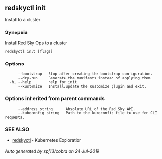 ## redskyctl init

Install to a cluster

### Synopsis

Install Red Sky Ops to a cluster

```
redskyctl init [flags]
```

### Options

```
      --bootstrap   Stop after creating the bootstrap configuration.
      --dry-run     Generate the manifests instead of applying them.
  -h, --help        help for init
      --kustomize   Install/update the Kustomize plugin and exit.
```

### Options inherited from parent commands

```
      --address string      Absolute URL of the Red Sky API.
      --kubeconfig string   Path to the kubeconfig file to use for CLI requests.
```

### SEE ALSO

* [redskyctl](redskyctl.md)	 - Kubernetes Exploration

###### Auto generated by spf13/cobra on 24-Jul-2019
